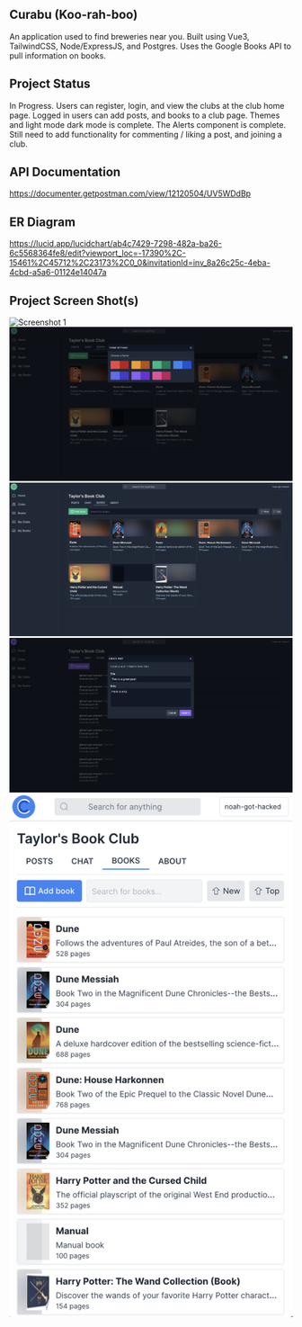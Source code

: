
## Curabu (Koo-rah-boo)
An application used to find breweries near you. Built using Vue3, TailwindCSS, Node/ExpressJS, and Postgres. Uses the Google Books API to pull information on books.

## Project Status
In Progress. Users can register, login, and view the clubs at the club home page. Logged in users can add posts, and books to a club page. Themes and light mode dark mode is complete. The Alerts component is complete. Still need to add functionality for commenting / liking a post, and joining a club.

## API Documentation
https://documenter.getpostman.com/view/12120504/UV5WDdBp

## ER Diagram
https://lucid.app/lucidchart/ab4c7429-7298-482a-ba26-6c5568364fe8/edit?viewport_loc=-17390%2C-15461%2C45712%2C23173%2C0_0&invitationId=inv_8a26c25c-4eba-4cbd-a5a6-01124e14047a

## Project Screen Shot(s)
![Screenshot 1](/client/screenshots/login.png?raw=true "Login functionality")
![Screenshot 2](/client/screenshots/themes.png?raw=true "Different themes")
![Screenshot 3](/client/screenshots/club-page.png?raw=true "Club page")
![Screenshot 4](/client/screenshots/create-post.png?raw=true "Add a post")
![Screenshot 4](/client/screenshots/responsive.png?raw=true "Fully responsive")

